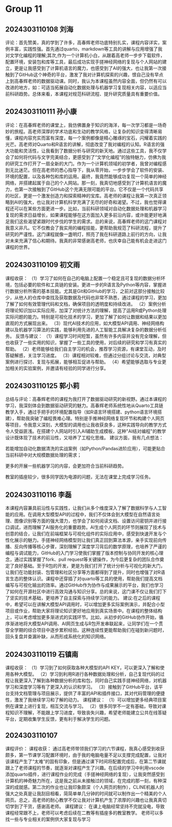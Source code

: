 # Group 11


## 2024303110108 刘海

评论：首先赞美，真的学到了许多，高春辉老师功底特别扎实，课程内容详实，案例丰富，实践性强。首先通过quarto，markdown等工具的讲解与应用增强了我对文学化编程的理解;其次,作为一个计算机小白，从跟着高老师一步步下载软件，配置环境，安装包和库等工具，最后成功实现手搓神经网络的复现与个人网站的建立，更是让我感受到了计算机语言的魔力，也感受到了AI的强大，也让我第一次接触到了GitHub这个神奇的平台，激发了我对计算机探索的兴趣，恨自己没有早点上到高春辉老师的数据驱动课。同时，我认为本课程虽然内容全面，但仍然有可以改进的地方，如：可适当拓展自动化数据处理与机器学习复现相关内容，以适应当前科研趋势。总体来看，本课程对规范科研流程、提升研究质量具有重要价值。

## 2024303110111 孙小康

评论：在高春辉老师的课堂上，我仿佛置身于知识的海洋，每一次学习都是一场奇妙的旅程。高老师深厚的学术功底和生动的教学风格，让复杂的知识变得清晰易懂，课程内容充实而富有深度，每一个案例都像是精心雕琢的宝石，闪耀着实践的光芒。高老师对Quarto和R语言的讲解，彻底改变了我对编程的认知。R语言的强大功能和灵活性，让我看到了数据分析与研究的新天地。通过这些工具，我不仅学会了如何将代码与文字完美结合，更感受到了“文学化编程”的独特魅力，仿佛为我的研究工作打开了一扇全新的大门。作为一个计算机领域的初学者，我曾对编程感到无比迷茫。但在高老师的悉心指导下，我从零开始，一步步学会了软件的安装、环境的配置，以及各种包和库的运用。最终，我竟然能够成功复现一个简单的神经网络，并搭建起属于自己的个人网站。那一刻，我真切地感受到了计算机语言的魔力，也第一次接触到了GitHub这个充满无限可能的平台。它不仅是一个代码共享的社区，更是一个激发创造力和探索精神的宝库。高老师的课程让我第一次真正领略到AI的强大，也让我对计算机科学充满了无尽的好奇和渴望。不过，我也觉得课程还可以在某些方面更进一步。比如，当前科研领域对自动化数据处理和机器学习复现的需求日益增长，如果课程能够在这方面加入更多前沿内容，或许能更好地满足我们这些渴望紧跟时代步伐的学生的需求。总的来说，高春辉老师的这门课程对我意义非凡。它不仅教会了我实用的编程技能，更帮助我规范了科研流程，提升了研究的严谨性。这门课程就像一盏明灯，照亮了我在科研道路上前行的方向，让我对未来充满了信心和期待。我真的非常感谢高老师，也庆幸自己能有机会走进这门课程的世界。


## 2024303110109 初文雨

课程收获：
（1）学习了如何在自己的电脑上配置一个稳定且可复现的数据分析环境，包括必要的软件和工具链的安装。更进一步的R语言及Python等内容，掌握进行数据分析所需的基本技能。尤其是Git和GitHub的学习，之前对这部分接触比较少，从他人的仓库中查找及获取数据及代码也非常不熟悉，通过课程的学习，更加了解了如何有效管理代码和文档，确保项目的透明度和持续改进。
（2）案例分析将理论知识加以实际应用，加深了对统计方法的理解，提高了运用R或Python处理实际问题的能力。特别是可视化技术的学习，更加了解了如何让数据和结果以更加直观的方式展现出来。
（3）现代AI技术的应用，如大模型API调用、神经网络构建以及机器学习算法的实践，能够利用先进的人工智能工具解决复杂的数据分析任务。
反馈与建议：
（1）课程学习时间短暂，虽然有许多内容并没有完全理解，但也收获了一些实用的知识，掌握了一些工具的使用，对后续的研究和学习有真实的帮助。
（2）老师能够给我们自主学习的机会，推荐学习资源，有课堂互动，及时答疑解惑，关注学习进度。
（3）课程相对较难，但通过分组讨论与交流，对典型案例进行探讨、复现与拓展，能够相互促进与帮助。
（4）希望能够选取与专业更加相关的实验案例，并邀请有经验的同学进行分享。

## 2024303110125 郭小莉

总结与评论：高春辉老师的课程为我打开了数据驱动研究的新视野。通过本课程的学习，我深刻体会到数据驱动研究的魅力。高春辉老师系统性地从Quarto工具链教学入手，通过手把手的环境配置指导（如R语言环境搭建、python语言环境搭建），帮助我突破了编程畏难心理。特别是手推神经网络复现环节和构建个人网页等项目，令我意义深刻，大模型的调用也让我收获良多，这种实践导向的教学方式令人受益匪浅。在搭建个人网站时引入AI辅助生成模板，这种"AI结对编程"的教学设计既体现了技术的前沿性，又培养了工程化思维。
建议方面，我有几点想法：

若能增加自动化数据清洗的实战案例（如Python/Pandas进阶应用），可能更贴合当前科研中对大规模数据处理的需求；

更多的开展一些机器学习的内容，会更加符合当前科研趋势。

教室的插座较少，很多同学因为电源的问题，无法在课堂上完成学习任务。



## 2024303110116 李磊

本课程内容兼具前沿性与实践性，让我们从多个维度深入了解了数据科学与人工智能的应用。在调用大型模型API的过程中，我们不仅体会到大模型在自然语言处理、图像识别等方面的强大潜力，也学会了如何阅读文档、设置访问密钥并进行接口调试，进而理解了AI服务化的重要趋势。AI生成个人网页的环节则展现了技术与创意的结合，让我们在前端框架与可视化组件的实际应用中，感受到快速开发与个性化展示的魅力。手搓神经网络模型则让我们真正回到算法本源，亲手实现前向传播、反向传播等核心步骤，深刻理解了深度学习背后的数学原理，也培养了严谨的编程与调试能力，GitHub的入门学习使我们掌握了版本控制与协同开发的核心理念，通过实践掌握了fork、pull request等关键操作，为今后更复杂的团队合作奠定了良好基础。至于R包的开发，更是为我们打开了统计分析与可视化的新大门，让我们在功能封装、包管理和社区分享等方面都得到了提升，同时也增强了对R语言生态的整体认识。课程中还穿插了对quarto等工具的使用，帮助我们提高文档编写与可视化输出的效率。通过GitHub作为协作与成果展示的平台，我们也学习了如何在开源社区中进行高效沟通与知识分享。总的来说，这门课不仅让我们打下了坚实的技术基础，更培养了自主探索与持续学习的能力。
建议:在之后的课程中，希望可以在讲解大模型API调用时，可以增加更多实际案例演示，并配合小型项目或作业，帮助大家将理论知识更好地应用到真实场景中。在课程的整体结构上，可以考虑增加更多渐进式的实践环节。比如，从初步的GitHub协作开始，循序渐进地将大模型API调用、AI网页生成与R包开发串联起来，让同学们在一个贯穿全学期的综合项目中逐步累积经验。这种连续性更能帮助我们在碰到新问题时，回头复盘并查漏补缺，从而形成系统化的知识网络。

## 2024303110119 石镇南
课程收获：
（1）学习到了如何获取各种大模型的API KEY，可以更深入了解和使用各种大模型。
（2）学习到利用R进行各种数据处理和分析，自己复现代码的过程让我更深入了解到各种数据分析的库和包，同时自己实践手搓神经网络，对机器学习和深度学习等有了更深入的认识和学习。
（3）接触到了GitHub平台，该平台支持文档管理与项目展示，提供了丰富的API和插件接口，其对代码管理的便捷性，激发了我继续学习和了解的动力。
课程建议：
（1）可以增加更多经典项目案例在课堂上进行复现，相互交流与学习。
（2）很多同学不一定有基础，导致对课程知识不理解，不能跟上学习进度，导致丧失兴趣，希望老师能建立公共在线答疑平台，定期收集学生反馈，更有利于解决学生的问题。

## 2024303110107
课程评价： 
课程收获： 
通过高老师带领我们学习的六节课程，我真心感受到收获颇多，第一节课学习配置环境时，由于我的电脑电量不足以支撑完成配置，让我对该课程产生了“太难”的固有印象，但是通过课下时间将配置完成后，在第二节课就跟上了老师课程的节奏，就逐渐对课程产生了兴趣。在后续的学习中利用vscode添加quarto插件，进行课程作业的完成（手搓神经网络的复现），让我突然感受到计算机的神奇魅力所在，这是我之前从未接触过的领域，在完成的那一刻，有种深深的成就感。第二次的作业也让我印象颇深（个人网页的制作），CLINE机器人的强大之处真是让我刮目相看，简简单单几分钟的时间就可以制作出一个精美的个人网页。总之，高老师的耐心教学不仅让我对计算机产生了浓厚的兴趣也让我真真切切学到了干货，感谢高老师。 
课程建议： 
在课上电脑经常坚持不完就没电，导致课程经常跟不上，老师可以考虑后续在二教等有插座多的教室教学。 老师可以多找一些与专业相关的案例供大家复现与学习
